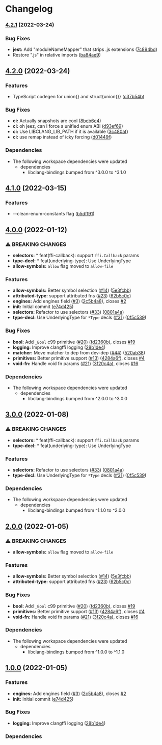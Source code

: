 # Changelog

### [4.2.1](https://github.com/RainwayApp/node-clangffi/compare/clangffi-v4.2.0...clangffi-v4.2.1) (2022-03-24)


### Bug Fixes

* **jest:** Add "moduleNameMapper" that strips .js extensions ([7c894bd](https://github.com/RainwayApp/node-clangffi/commit/7c894bdbd09e14da62c4ee20b41743a78e4dcc29))
* Restore ".js" in relative imports ([ba84ae9](https://github.com/RainwayApp/node-clangffi/commit/ba84ae94e07ff3d3b64b8a10582f132061e9c6be))

## [4.2.0](https://github.com/RainwayApp/node-clangffi/compare/clangffi-v4.1.0...clangffi-v4.2.0) (2022-03-24)


### Features

* TypeScript codegen for union{} and struct{union{}} ([c37b54b](https://github.com/RainwayApp/node-clangffi/commit/c37b54b8c2aa3932966e40eb586fb75aa1cf311a))


### Bug Fixes

* **ci:** Actually snapshots are cool ([8beb6e4](https://github.com/RainwayApp/node-clangffi/commit/8beb6e4f9e64ed56d44e894c18e7f4f0edb5f95b))
* **ci:** oh jeez, can I force a unified enum ABI ([d93ef69](https://github.com/RainwayApp/node-clangffi/commit/d93ef69b715a9418ec8b93129be41ced3305b8a2))
* **ci:** Use LIBCLANG_LIB_PATH if it is available ([3c480af](https://github.com/RainwayApp/node-clangffi/commit/3c480af33348dd65a0e23adea42aee8d1a007324))
* **ci:** use remap instead of icky forcing ([d01449f](https://github.com/RainwayApp/node-clangffi/commit/d01449f4eee3205b03a1198c0c873643d1e6983d))


### Dependencies

* The following workspace dependencies were updated
  * dependencies
    * libclang-bindings bumped from ^3.0.0 to ^3.1.0

## [4.1.0](https://github.com/RainwayApp/node-clangffi/compare/clangffi-v4.0.0...clangffi-v4.1.0) (2022-03-15)


### Features

* --clean-enum-constants flag ([b5dff91](https://github.com/RainwayApp/node-clangffi/commit/b5dff91784735bf9a3720ad7ccc2c4d218cd109c))

## [4.0.0](https://github.com/RainwayApp/node-clangffi/compare/clangffi-v3.0.0...clangffi-v4.0.0) (2022-01-12)


### ⚠ BREAKING CHANGES

* **selectors:** * feat(ffi-callback): support `ffi.Callback` params
* **type-decl:** * feat(underlying-type): Use UnderlyingType
* **allow-symbols:** `allow` flag moved to `allow-file`

### Features

* **allow-symbols:** Better symbol selection ([#14](https://github.com/RainwayApp/node-clangffi/issues/14)) ([5e3fcbb](https://github.com/RainwayApp/node-clangffi/commit/5e3fcbb2dd2eeac6e88c1bfb18f663f91719b699))
* **attributed-type:** support attributed fns ([#23](https://github.com/RainwayApp/node-clangffi/issues/23)) ([62b5c0c](https://github.com/RainwayApp/node-clangffi/commit/62b5c0cb48ee997609e3f31448aef08d8d7c999f))
* **engines:** Add engines field ([#3](https://github.com/RainwayApp/node-clangffi/issues/3)) ([2c5b4a8](https://github.com/RainwayApp/node-clangffi/commit/2c5b4a80c0a728fcc4743aefc8537f07d5b07af1)), closes [#2](https://github.com/RainwayApp/node-clangffi/issues/2)
* **init:** Initial commit ([e74d425](https://github.com/RainwayApp/node-clangffi/commit/e74d425651050241d6460a7e35348ebd2f8932df))
* **selectors:** Refactor to use selectors ([#33](https://github.com/RainwayApp/node-clangffi/issues/33)) ([0801a4a](https://github.com/RainwayApp/node-clangffi/commit/0801a4a500e55af49ab68697ab7e81bb93df86a0))
* **type-decl:** Use UnderlyingType for `*Type` decls ([#31](https://github.com/RainwayApp/node-clangffi/issues/31)) ([0f5c539](https://github.com/RainwayApp/node-clangffi/commit/0f5c5398023d168c55628c813bbe76a78a1c52bf))


### Bug Fixes

* **bool:** Add `_Bool` c99 primitive ([#20](https://github.com/RainwayApp/node-clangffi/issues/20)) ([fd2360b](https://github.com/RainwayApp/node-clangffi/commit/fd2360ba4f6cae14920a0cd3225df53e1c877cf8)), closes [#19](https://github.com/RainwayApp/node-clangffi/issues/19)
* **logging:** Improve clangffi logging ([28b1de4](https://github.com/RainwayApp/node-clangffi/commit/28b1de410d9fa799fa6c4894bc355bb947ddd276))
* **matcher:** Move matcher to dep from dev-dep ([#44](https://github.com/RainwayApp/node-clangffi/issues/44)) ([520ab38](https://github.com/RainwayApp/node-clangffi/commit/520ab386e9eed4c85273ffd8289b1d0b7d992713))
* **primitives:** Better primitive support ([#13](https://github.com/RainwayApp/node-clangffi/issues/13)) ([4284a6f](https://github.com/RainwayApp/node-clangffi/commit/4284a6fa8db4d0b5c368a6c45ef4b030a7b8bdd7)), closes [#4](https://github.com/RainwayApp/node-clangffi/issues/4)
* **void-fn:** Handle void fn params ([#21](https://github.com/RainwayApp/node-clangffi/issues/21)) ([3f20c4a](https://github.com/RainwayApp/node-clangffi/commit/3f20c4adbac294457015dc3bff280ffce990d5d9)), closes [#16](https://github.com/RainwayApp/node-clangffi/issues/16)


### Dependencies

* The following workspace dependencies were updated
  * dependencies
    * libclang-bindings bumped from ^2.0.0 to ^3.0.0

## [3.0.0](https://github.com/RainwayApp/node-clangffi/compare/clangffi-v2.0.0...clangffi-v3.0.0) (2022-01-08)


### ⚠ BREAKING CHANGES

* **selectors:** * feat(ffi-callback): support `ffi.Callback` params
* **type-decl:** * feat(underlying-type): Use UnderlyingType

### Features

* **selectors:** Refactor to use selectors ([#33](https://github.com/RainwayApp/node-clangffi/issues/33)) ([0801a4a](https://github.com/RainwayApp/node-clangffi/commit/0801a4a500e55af49ab68697ab7e81bb93df86a0))
* **type-decl:** Use UnderlyingType for `*Type` decls ([#31](https://github.com/RainwayApp/node-clangffi/issues/31)) ([0f5c539](https://github.com/RainwayApp/node-clangffi/commit/0f5c5398023d168c55628c813bbe76a78a1c52bf))


### Dependencies

* The following workspace dependencies were updated
  * dependencies
    * libclang-bindings bumped from ^1.1.0 to ^2.0.0

## [2.0.0](https://github.com/RainwayApp/node-clangffi/compare/clangffi-v1.0.0...clangffi-v2.0.0) (2022-01-05)


### ⚠ BREAKING CHANGES

* **allow-symbols:** `allow` flag moved to `allow-file`

### Features

* **allow-symbols:** Better symbol selection ([#14](https://github.com/RainwayApp/node-clangffi/issues/14)) ([5e3fcbb](https://github.com/RainwayApp/node-clangffi/commit/5e3fcbb2dd2eeac6e88c1bfb18f663f91719b699))
* **attributed-type:** support attributed fns ([#23](https://github.com/RainwayApp/node-clangffi/issues/23)) ([62b5c0c](https://github.com/RainwayApp/node-clangffi/commit/62b5c0cb48ee997609e3f31448aef08d8d7c999f))


### Bug Fixes

* **bool:** Add `_Bool` c99 primitive ([#20](https://github.com/RainwayApp/node-clangffi/issues/20)) ([fd2360b](https://github.com/RainwayApp/node-clangffi/commit/fd2360ba4f6cae14920a0cd3225df53e1c877cf8)), closes [#19](https://github.com/RainwayApp/node-clangffi/issues/19)
* **primitives:** Better primitive support ([#13](https://github.com/RainwayApp/node-clangffi/issues/13)) ([4284a6f](https://github.com/RainwayApp/node-clangffi/commit/4284a6fa8db4d0b5c368a6c45ef4b030a7b8bdd7)), closes [#4](https://github.com/RainwayApp/node-clangffi/issues/4)
* **void-fn:** Handle void fn params ([#21](https://github.com/RainwayApp/node-clangffi/issues/21)) ([3f20c4a](https://github.com/RainwayApp/node-clangffi/commit/3f20c4adbac294457015dc3bff280ffce990d5d9)), closes [#16](https://github.com/RainwayApp/node-clangffi/issues/16)


### Dependencies

* The following workspace dependencies were updated
  * dependencies
    * libclang-bindings bumped from ^1.0.0 to ^1.1.0

## [1.0.0](https://github.com/rainwayapp/node-clangffi/compare/clangffi-v1.0.0...clangffi-v1.0.0) (2022-01-05)


### Features

* **engines:** Add engines field ([#3](https://github.com/rainwayapp/node-clangffi/issues/3)) ([2c5b4a8](https://github.com/rainwayapp/node-clangffi/commit/2c5b4a80c0a728fcc4743aefc8537f07d5b07af1)), closes [#2](https://github.com/rainwayapp/node-clangffi/issues/2)
* **init:** Initial commit ([e74d425](https://github.com/rainwayapp/node-clangffi/commit/e74d425651050241d6460a7e35348ebd2f8932df))


### Bug Fixes

* **logging:** Improve clangffi logging ([28b1de4](https://github.com/rainwayapp/node-clangffi/commit/28b1de410d9fa799fa6c4894bc355bb947ddd276))


### Dependencies
